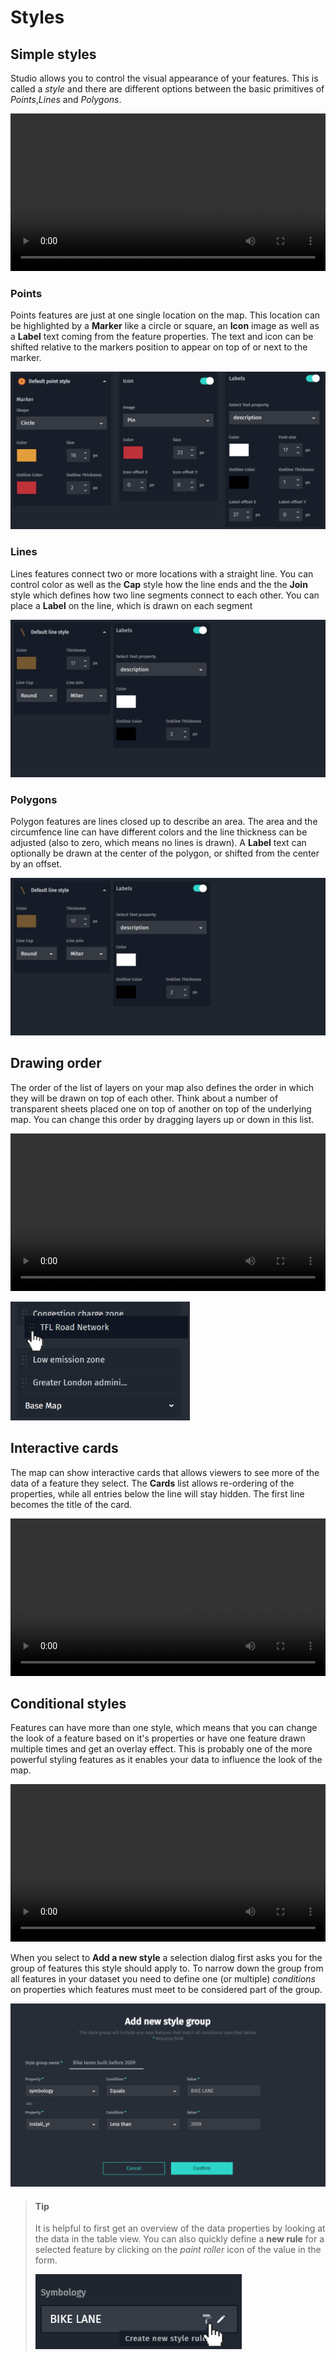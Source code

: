 # Styles

## Simple styles

Studio allows you to control the visual appearance of your features. This is
called a _style_ and there are different options between the basic primitives
of _Points_,_Lines_ and _Polygons_.

<video width="100%"  controls>
  <source src="../videos/simple-styles.mp4" type="video/mp4">
  <source src="../../videos/simple-styles.mp4" type="video/mp4">
You can view a video overview of this content <a href="../videos/simple-styles.mp4">here</a>.
</video>

### Points

Points features are just at one single location on the map. This location can
be highlighted by a **Marker** like a circle or square, an **Icon** image as
well as a **Label** text coming from the feature properties. The text and icon
can be shifted relative to the markers position to appear on top of or next to
the marker.

[![Point Styles](../images/point-styles.png)](../images/point-styles.png)

### Lines

Lines features connect two or more locations with a straight line. You can
control color as well as the **Cap** style how the line ends and the the
**Join** style which defines how two line segments connect to each other.
You can place a **Label** on the line, which is drawn on each segment

[![Line Styles](../images/line-styles.png)](../images/line-styles.png)

### Polygons

Polygon features are lines closed up to describe an area. The area and the
circumfence line can have different colors and the line thickness can be
adjusted (also to zero, which means no lines is drawn). A **Label** text can
optionally be drawn at the center of the polygon, or shifted from the center
by an offset.

[![Line Styles](../images/line-styles.png)](../images/line-styles.png)

## Drawing order

The order of the list of layers on your map also defines the order in which
they will be drawn on top of each other. Think about a number of transparent
sheets placed one on top of another on top of the underlying map. You can
change this order by dragging layers up or down in this list.

<video width="100%"  controls>
  <source src="../videos/drawing-order.mp4" type="video/mp4">
  <source src="../../videos/drawing-order.mp4" type="video/mp4">
You can view a video overview of this content <a href="../videos/drawing-order.mp4">here</a>.
</video>

[![drawing-order](../images/drawing-order.png)](../images/drawing-order.png)

## Interactive cards

The map can show interactive cards that allows viewers to see more of the data of a
feature they select. The **Cards** list allows re-ordering of the properties, while
all entries below the line will stay hidden. The first line becomes the title of the card.

<video width="100%"  controls>
  <source src="../videos/interactive-cards.mp4" type="video/mp4">
  <source src="../../videos/interactive-cards.mp4" type="video/mp4">
You can view a video overview of this content <a href="../videos/interactive-cards.mp4">here</a>.
</video>

## Conditional styles

Features can have more than one style, which means that you can change the look of a feature
based on it's properties or have one feature drawn multiple times and get an overlay effect.
This is probably one of the more powerful styling features as it enables your data to influence
the look of the map.

<video width="100%"  controls>
  <source src="../videos/conditional-styling.mp4" type="video/mp4">
  <source src="../../videos/conditional-styling.mp4" type="video/mp4">
You can view a video overview of this content <a href="../videos/conditional-styling.mp4">here</a>.
</video>

When you select to **Add a new style** a selection dialog first asks you for the group of
features this style should apply to. To narrow down the group from all features in your dataset
you need to define one (or multiple) _conditions_ on properties which features must meet to
be considered part of the group.

[![Style Group Rule](../images/style-group-rule.png)](../images/style-group-rule.png)

> #### Tip
>
> It is helpful to first get an overview of the data properties by looking at the data in
> the table view. You can also quickly define a **new rule** for a selected feature by
> clicking on the _paint roller_ icon of the value in the form.
>
> [![Quick Style Rule](../images/quick-style-rule.png)](../images/quick-style-rule.png)
